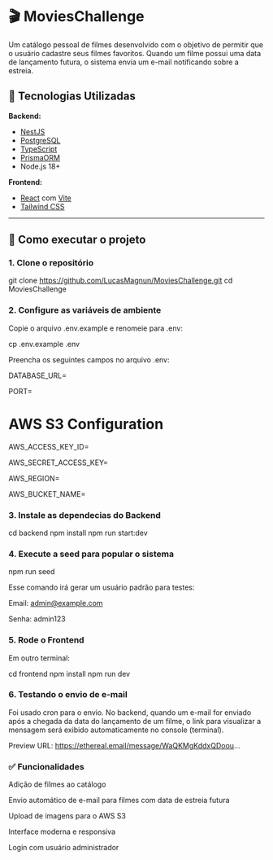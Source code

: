 # 🎬 MoviesChallenge

Um catálogo pessoal de filmes desenvolvido com o objetivo de permitir que o usuário cadastre seus filmes favoritos. Quando um filme possui uma data de lançamento futura, o sistema envia um e-mail notificando sobre a estreia.

## 🧰 Tecnologias Utilizadas

**Backend:**
- [NestJS](https://nestjs.com/)
- [PostgreSQL](https://www.postgresql.org/)
- [TypeScript](https://www.typescriptlang.org/)
- [PrismaORM](https://www.prisma.io/)
- Node.js 18+

**Frontend:**
- [React](https://reactjs.org/) com [Vite](https://vitejs.dev/)
- [Tailwind CSS](https://tailwindcss.com/)

---

## 🚀 Como executar o projeto

### 1. Clone o repositório

git clone https://github.com/LucasMagnun/MoviesChallenge.git
cd MoviesChallenge

### 2. Configure as variáveis de ambiente
Copie o arquivo .env.example e renomeie para .env:

cp .env.example .env

Preencha os seguintes campos no arquivo .env:

DATABASE_URL=

PORT=

# AWS S3 Configuration
AWS_ACCESS_KEY_ID=

AWS_SECRET_ACCESS_KEY=

AWS_REGION=

AWS_BUCKET_NAME=

### 3. Instale as dependecias do Backend

cd backend
npm install
npm run start:dev

### 4. Execute a seed para popular o sistema

npm run seed

Esse comando irá gerar um usuário padrão para testes:

Email: admin@example.com

Senha: admin123

### 5. Rode o Frontend
Em outro terminal:

cd frontend
npm install
npm run dev

### 6. Testando o envio de e-mail

Foi usado cron para o envio.
No backend, quando um e-mail for enviado após a chegada da data do lançamento de um filme, o link para visualizar a mensagem será exibido automaticamente no console (terminal).

Preview URL: https://ethereal.email/message/WaQKMgKddxQDoou...

### ✅ Funcionalidades
Adição de filmes ao catálogo

Envio automático de e-mail para filmes com data de estreia futura

Upload de imagens para o AWS S3

Interface moderna e responsiva

Login com usuário administrador
